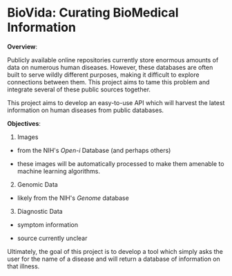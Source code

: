 BioVida: Curating BioMedical Information
===


**Overview**:

Publicly available online repositories currently store enormous amounts of data on numerous human diseases. However, 
these databases are often built to serve wildly different purposes, making it difficult to explore connections between 
them. This project aims to tame this problem and integrate several of these public sources together.

This project aims to develop an easy-to-use API which will harvest the latest 
information on human diseases from public databases.  

**Objectives**:

   1. Images
   
   - from the NIH's *Open-i* Database (and perhaps others)
        
   - these images will be automatically processed to make them amenable to machine learning algorithms.

   2. Genomic Data
   
   - likely from the NIH's *Genome* database
    
   3. Diagnostic Data
   
   - symptom information
        
   - source currently unclear
        

Ultimately, the goal of this project is to develop a tool which simply asks 
the user for the name of a disease and will return a database of information on that illness.










